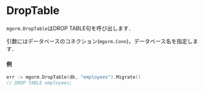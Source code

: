 # DropTable
`mgorm.DropTable`はDROP TABLE句を呼び出します．

引数にはデータベースのコネクション(`mgorm.Conn`)，データベース名を指定します．

#### 例
```go
err := mgorm.DropTable(db, "employees").Migrate()
// DROP TABLE employees;
```
